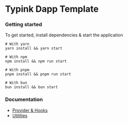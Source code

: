 # Typink Dapp Template

### Getting started

To get started, install dependencies & start the application

```shell
# With yarn
yarn install && yarn start

# With npm
npm install && npm run start

# With pnpm
pnpm install && pnpm run start

# With bun
bun install && bun start
```

### Documentation
- [Provider & Hooks](https://github.com/dedotdev/typink/tree/main?tab=readme-ov-file#providers--hooks)
- [Utilities](https://github.com/dedotdev/typink/tree/main?tab=readme-ov-file#utilities)

